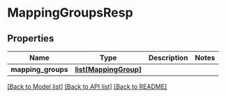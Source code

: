 # MappingGroupsResp

## Properties
Name | Type | Description | Notes
------------ | ------------- | ------------- | -------------
**mapping_groups** | [**list[MappingGroup]**](MappingGroup.md) |  | 

[[Back to Model list]](../README.md#documentation-for-models) [[Back to API list]](../README.md#documentation-for-api-endpoints) [[Back to README]](../README.md)


